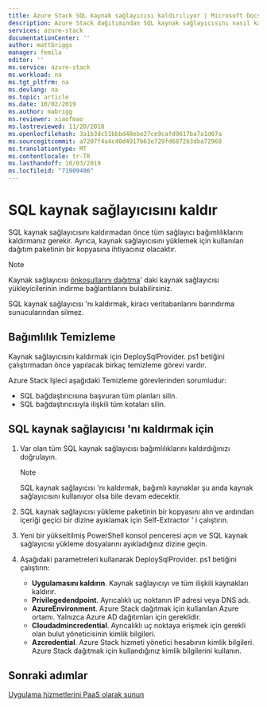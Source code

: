 ```yaml
---
title: Azure Stack SQL kaynak sağlayıcısı kaldırılıyor | Microsoft Docs
description: Azure Stack dağıtımından SQL kaynak sağlayıcısını nasıl kaldıracağınızı öğrenin.
services: azure-stack
documentationCenter: ''
author: mattbriggs
manager: femila
editor: ''
ms.service: azure-stack
ms.workload: na
ms.tgt_pltfrm: na
ms.devlang: na
ms.topic: article
ms.date: 10/02/2019
ms.author: mabrigg
ms.reviewer: xiaofmao
ms.lastreviewed: 11/20/2018
ms.openlocfilehash: 3a1b3dc51bbbd48ebe27ce9cafd9617ba7a1d07a
ms.sourcegitcommit: a7207f4a4c40d4917b63e729fd6872b3dba72968
ms.translationtype: MT
ms.contentlocale: tr-TR
ms.lasthandoff: 10/03/2019
ms.locfileid: "71909496"
---
```

# <a name="remove-the-sql-resource-provider"></a>SQL kaynak sağlayıcısını kaldır

SQL kaynak sağlayıcısını kaldırmadan önce tüm sağlayıcı bağımlılıklarını kaldırmanız gerekir. Ayrıca, kaynak sağlayıcısını yüklemek için kullanılan dağıtım paketinin bir kopyasına ihtiyacınız olacaktır.

> [!NOTE]
> Kaynak sağlayıcısı [önkoşullarını dağıtma](./azure-stack-sql-resource-provider-deploy.md#prerequisites)' daki kaynak sağlayıcısı yükleyicilerinin indirme bağlantılarını bulabilirsiniz.

SQL kaynak sağlayıcısı 'nı kaldırmak, kiracı veritabanlarını barındırma sunucularından silmez.

## <a name="dependency-cleanup"></a>Bağımlılık Temizleme

Kaynak sağlayıcısını kaldırmak için DeploySqlProvider. ps1 betiğini çalıştırmadan önce yapılacak birkaç temizleme görevi vardır.

Azure Stack Işleci aşağıdaki Temizleme görevlerinden sorumludur:

* SQL bağdaştırıcısına başvuran tüm planları silin.
* SQL bağdaştırıcısıyla ilişkili tüm kotaları silin.

## <a name="to-remove-the-sql-resource-provider"></a>SQL kaynak sağlayıcısı 'nı kaldırmak için

1. Var olan tüm SQL kaynak sağlayıcısı bağımlılıklarını kaldırdığınızı doğrulayın.

   > [!NOTE]
   > SQL kaynak sağlayıcısı 'nı kaldırmak, bağımlı kaynaklar şu anda kaynak sağlayıcısını kullanıyor olsa bile devam edecektir.
  
2. SQL kaynak sağlayıcısı yükleme paketinin bir kopyasını alın ve ardından içeriği geçici bir dizine ayıklamak için Self-Extractor ' i çalıştırın.

3. Yeni bir yükseltilmiş PowerShell konsol penceresi açın ve SQL kaynak sağlayıcısı yükleme dosyalarını ayıkladığınız dizine geçin.

4. Aşağıdaki parametreleri kullanarak DeploySqlProvider. ps1 betiğini çalıştırın:

    * **Uygulamasını kaldırın**. Kaynak sağlayıcıyı ve tüm ilişkili kaynakları kaldırır.
    * **Privilegedendpoint**. Ayrıcalıklı uç noktanın IP adresi veya DNS adı.
    * **AzureEnvironment**. Azure Stack dağıtmak için kullanılan Azure ortamı. Yalnızca Azure AD dağıtımları için gereklidir.
    * **Cloudadmincredential**. Ayrıcalıklı uç noktaya erişmek için gerekli olan bulut yöneticisinin kimlik bilgileri.
    * **Azcredential**. Azure Stack hizmeti yönetici hesabının kimlik bilgileri. Azure Stack dağıtmak için kullandığınız kimlik bilgilerini kullanın.

## <a name="next-steps"></a>Sonraki adımlar

[Uygulama hizmetlerini PaaS olarak sunun](azure-stack-app-service-overview.md)

